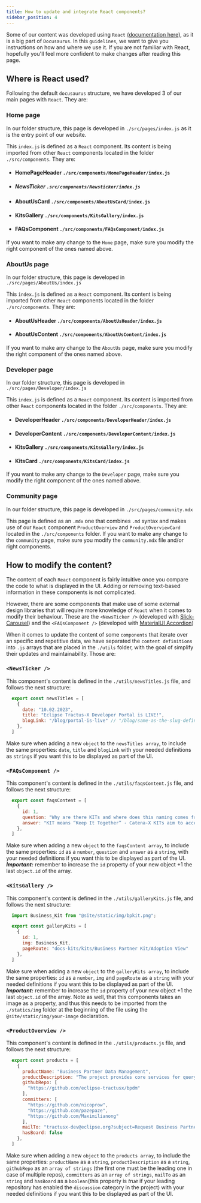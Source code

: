 ```yaml
---
title: How to update and integrate React components?
sidebar_position: 4
---
```


Some of our content was developed using `React` [(documentation here)](https://reactjs.org/docs/getting-started.html), as it is a big part of `Docusaurus`. In this `guidelines`, we want to give you instructions on how and where we use it. If you are not familiar with React, hopefully you'll feel more confident to make changes after reading this page.

## Where is React used?

Following the default `docusaurus` structure, we have developed 3 of our main pages with `React`. They are:

### Home page

In our folder structure, this page is developed in `./src/pages/index.js` as it is the entry point of our website.

This `index.js` is defined as a `React` component. Its content is being imported from other `React` components located in the folder `./src/components`. They are:

- #### HomePageHeader `./src/components/HomePageHeader/index.js`

- ##### NewsTicker `.src/components/Newsticker/index.js`

- #### AboutUsCard `./src/components/AboutUsCard/index.js`

- #### KitsGallery `./src/components/KitsGallery/index.js`

- #### FAQsComponent `./src/components/FAQsComponent/index.js`

If you want to make any change to the `Home` page, make sure you modify the right component of the ones named above.

### AboutUs page

In our folder structure, this page is developed in `./src/pages/AboutUs/index.js`

This `index.js` is defined as a `React` component. Its content is being imported from other `React` components located in the folder `./src/components`. They are:

- #### AboutUsHeader `./src/components/AboutUsHeader/index.js`

- #### AboutUsContent `./src/components/AboutUsContent/index.js`

If you want to make any change to the `AboutUs` page, make sure you modify the right component of the ones named above.

### Developer page

In our folder structure, this page is developed in `./src/pages/Developer/index.js`

This `index.js` is defined as a `React` component. Its content is imported from other `React` components located in the folder `./src/components`. They are:

- #### DeveloperHeader `./src/components/DeveloperHeader/index.js`

- #### DeveloperContent `./src/components/DeveloperContent/index.js`

- #### KitsGallery `./src/components/KitsGallery/index.js`

- #### KitsCard `./src/components/KitsCard/index.js`

If you want to make any change to the `Developer` page, make sure you modify the right component of the ones named above.

### Community page

In our folder structure, this page is developed in `./src/pages/community.mdx`

This page is defined as an `.mdx` one that combines `.md` syntax and makes use of our `React` component `ProductOverview` and `ProductOverviewCard` located in the `./src/components` folder. If you want to make any change to the `community` page, make sure you modify the `community.mdx` file and/or right components.

## How to modify the content?

The content of each `React` component is fairly intuitive once you compare the code to what is displayed in the UI. Adding or removing text-based information in these components is not complicated.

However, there are some components that make use of some external design libraries that will require more knowledge of `React` when it comes to modify their behaviour. These are the `<NewsTicker />` (developed with [Slick-Carousel](https://www.npmjs.com/package/react-slick)) and the `<FAQsComponent />` (developed with [MaterialUI Accordion](https://mui.com/material-ui/react-accordion/))

When it comes to update the content of some `components` that iterate over an specific and repetitive data, we have separated the `content definitions` into `.js` arrays that are placed in the `./utils` folder, with the goal of simplify their updates and maintainability. Those are:

### `<NewsTicker />`

This component's content is defined in the `./utils/newsTitles.js` file, and follows the next structure:

```javascript
  export const newsTitles = [
    {
      date: "10.02.2023",
      title: "Eclipse Tractus-X Developer Portal is LIVE!",
      blogLink: "/blog/portal-is-live" // "/blog/same-as-the-slug-defined-in-the-post-frontmatter-info"
    },
  ]
```

Make sure when adding a new `object` to the `newsTitles array`, to include the same properties: `date`, `title` and `blogLink` with your needed definitions as `strings` if you want this to be displayed as part of the UI.

### `<FAQsComponent />`

This component's content is defined in the `./utils/faqsContent.js` file, and follows the next structure:

```javascript
  export const faqsContent = [
    {
      id: 1,
      question: "Why are there KITs and where does this naming comes from?",
      answer: "KIT means “Keep It Together” - Catena-X KITs aim to accelerate the development of Catena-X applications and services and contribute significantly to the rapid scaling of the Catena-X ecosystem."
    },
  ]
```

Make sure when adding a new `object` to the `faqsContent array`, to include the same properties: `id` as a `number`, `question` and `answer` as a `string`, with your needed definitions if you want this to be displayed as part of the UI. _**Important:**_ remember to increase the `id` property of your new object +1 the last `object.id` of the array.

### `<KitsGallery />`

This component's content is defined in the `./utils/galleryKits.js` file, and follows the next structure:

```javascript
  import Business_Kit from "@site/static/img/bpkit.png";

  export const galleryKits = [
    {
      id: 1,
      img: Business_Kit,
      pageRoute: "docs-kits/kits/Business Partner Kit/Adoption View"
    },
  ]
```

Make sure when adding a new `object` to the `galleryKits array`, to include the same properties: `id` as a `number`, `img` and `pageRoute` as a `string` with your needed definitions if you want this to be displayed as part of the UI. _**Important:**_ remember to increase the `id` property of your new object +1 the last `object.id` of the array. Note as well, that this components takes an image as a property, and thus this needs to be imported from the `./statics/img` folder at the beginning of the file using the `@site/static/img/your-image` declaration.

### `<ProductOverview />`

This component's content is defined in the `./utils/products.js` file, and follows the next structure:

```javascript
  export const products = [
    {
      productName: "Business Partner Data Management",
      productDescription: "The project provides core services for querying, adding, and changing business partner data in the Catena-X data space. Currently, BPDM consists of the Pool and Gate API.",
      githubRepo: [
        "https://github.com/eclipse-tractusx/bpdm"
      ],
      committers: [
        "https://github.com/nicoprow",
        "https://github.com/pazepaze",
        "https://github.com/Maximilianong"
      ],
      mailTo: "tractusx-dev@eclipse.org?subject=Request Business Partner Data Management Team",
      hasBoard: false
    },
  ]
```

Make sure when adding a new `object` to the `products array`, to include the same properties: `productName` as a `string`, `productDescription` as a `string`, `githubRepo` as an `array of strings` (the first one must be the leading one in case of multiple repos), `committers` as an `array of strings`, `mailTo` as an `string` and `hasBoard` as a `boolean`(this property is _true_ if your leading repository has enabled the `discussion` category in the project) with your needed definitions if you want this to be displayed as part of the UI.
